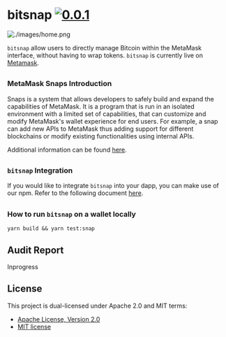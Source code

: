 # bitsnap [![0.0.1](https://badge.fury.io/js/bitsnap.png)](https://badge.fury.io/js/bitsnap)

![./images/home.png](./images/home.png)

`bitsnap` allow users to directly manage Bitcoin within the MetaMask interface, without having to wrap tokens.
`bitsnap` is currently live on [Metamask](https://metamask.io/).

##

### MetaMask Snaps Introduction
Snaps is a system that allows developers to safely build and expand the capabilities of MetaMask. It is a program that is run in an isolated environment with a limited set of capabilities, that can customize and modify MetaMask's wallet experience for end users. For example, a snap can add new APIs to MetaMask thus adding support for different blockchains or modify existing functionalities using internal APIs.

Additional information can be found [here](https://docs.metamask.io/guide/snaps.html).


##

### `bitsnap` Integration
If you would like to integrate `bitsnap` into your dapp, you can make use of our npm. Refer to the following document [here](https://github.com/nexm-io/bitsnap/tree/master/docs).

##

### How to run `bitsnap` on a wallet locally

```shell
yarn build && yarn test:snap
```

## Audit Report

Inprogress


## License

This project is dual-licensed under Apache 2.0 and MIT terms:
- [Apache License, Version 2.0](http://www.apache.org/licenses/LICENSE-2.0)
- [MIT license](http://opensource.org/licenses/MIT)